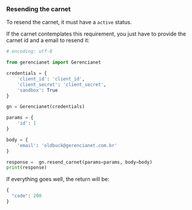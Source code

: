 ### Resending the carnet

To resend the carnet, it must have a `active` status.

If the carnet contemplates this requirement, you just have to provide the carnet id and a email to resend it:

```python
# encoding: utf-8

from gerencianet import Gerencianet

credentials = {
    'client_id': 'client_id',
    'client_secret': 'client_secret',
    'sandbox': True
}

gn = Gerencianet(credentials)

params = {
    'id': 1
}

body = {
    'email': 'oldbuck@gerencianet.com.br'
}

response =  gn.resend_carnet(params=params, body=body)
print(response)

```

If everything goes well, the return will be:

```python
{
  "code": 200
}
```
